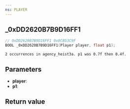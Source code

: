 ```yaml
---
ns: PLAYER
---
```

## _0xDD2620B7B9D16FF1

```c
// 0xDD2620B7B9D16FF1 0x8CB53C9F
BOOL _0xDD2620B7B9D16FF1(Player player, float p1);
```

```
2 occurrences in agency_heist3a. p1 was 0.7f then 0.4f.  
```

## Parameters
* **player**: 
* **p1**: 

## Return value
